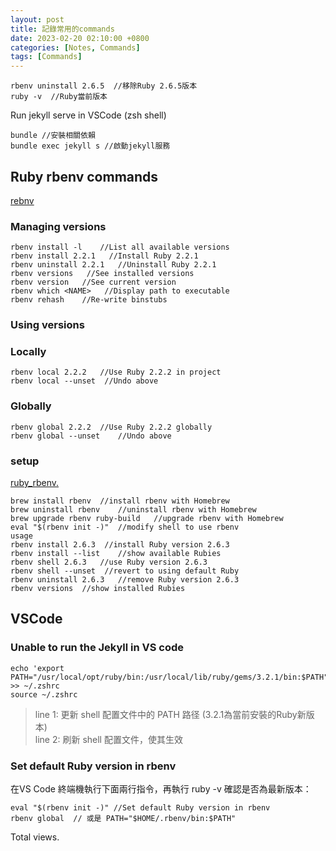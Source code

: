 ```yaml
---
layout: post
title: 記錄常用的commands
date: 2023-02-20 02:10:00 +0800
categories: [Notes, Commands]
tags: [Commands]
---
```


```shell
rbenv uninstall 2.6.5  //移除Ruby 2.6.5版本
ruby -v  //Ruby當前版本
```

Run jekyll serve in VSCode (zsh shell)
```shell
bundle //安裝相關依賴
bundle exec jekyll s //啟動jekyll服務
```

## Ruby rbenv commands
[rebnv](https://devhints.io/rbenv)
### Managing versions
```shell
rbenv install -l	//List all available versions
rbenv install 2.2.1	  //Install Ruby 2.2.1
rbenv uninstall 2.2.1	//Uninstall Ruby 2.2.1
rbenv versions	 //See installed versions
rbenv version	//See current version
rbenv which <NAME>	 //Display path to executable
rbenv rehash	//Re-write binstubs
```

### Using versions
### Locally
```shell
rbenv local 2.2.2	//Use Ruby 2.2.2 in project
rbenv local --unset	 //Undo above
```
### Globally
```shell
rbenv global 2.2.2	//Use Ruby 2.2.2 globally
rbenv global --unset	//Undo above
```


### setup
[ruby_rbenv.](https://samkennerly.github.io/tldrs/ruby_rbenv.html)
```shell
brew install rbenv	//install rbenv with Homebrew
brew uninstall rbenv	//uninstall rbenv with Homebrew
brew upgrade rbenv ruby-build	//upgrade rbenv with Homebrew
eval "$(rbenv init -)"	//modify shell to use rbenv
usage
rbenv install 2.6.3	 //install Ruby version 2.6.3
rbenv install --list	//show available Rubies
rbenv shell 2.6.3	//use Ruby version 2.6.3
rbenv shell --unset	 //revert to using default Ruby
rbenv uninstall 2.6.3	//remove Ruby version 2.6.3
rbenv versions	//show installed Rubies
```

## VSCode
### Unable to run the Jekyll in VS code
```shell
echo 'export PATH="/usr/local/opt/ruby/bin:/usr/local/lib/ruby/gems/3.2.1/bin:$PATH"' >> ~/.zshrc
source ~/.zshrc
```
> line 1: 更新 shell 配置文件中的 PATH 路径 (3.2.1為當前安裝的Ruby新版本)  
> line 2: 刷新 shell 配置文件，使其生效

### Set default Ruby version in rbenv
在VS Code 終端機執行下面兩行指令，再執行 ruby -v 確認是否為最新版本：
```shell
eval "$(rbenv init -)" //Set default Ruby version in rbenv
rbenv global  // 或是 PATH="$HOME/.rbenv/bin:$PATH"
```

<!-- script pointing to busuanzi.js start-->
<script async src="/assets/js/busuanzi.pure.mini.js"></script>
<span id="busuanzi_container_page_pv">Total <span id="busuanzi_value_page_pv"></span> views.</span>
<!-- script pointing to busuanzi.js end-->